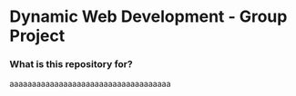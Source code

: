 # Dynamic Web Development - Group Project

### What is this repository for? 
aaaaaaaaaaaaaaaaaaaaaaaaaaaaaaaaaaaa
